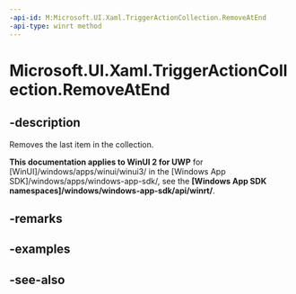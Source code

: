 ```yaml
---
-api-id: M:Microsoft.UI.Xaml.TriggerActionCollection.RemoveAtEnd
-api-type: winrt method
---
```


<!-- Method syntax
public void RemoveAtEnd()
-->

# Microsoft.UI.Xaml.TriggerActionCollection.RemoveAtEnd

## -description
Removes the last item in the collection.

**This documentation applies to WinUI 2 for UWP** for [WinUI]/windows/apps/winui/winui3/ in the [Windows App SDK]/windows/apps/windows-app-sdk/, see the **[Windows App SDK namespaces]/windows/windows-app-sdk/api/winrt/**.

## -remarks

## -examples

## -see-also
